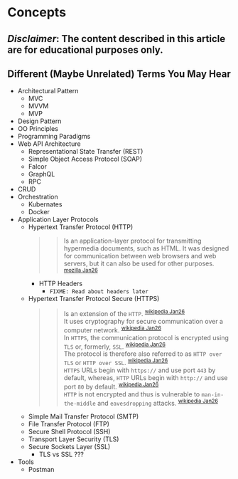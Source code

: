 # Concepts
***Disclaimer*: The content described in this article are for educational purposes only.**
---
## Different (Maybe Unrelated) Terms You May Hear
- Architectural Pattern
    - MVC
    - MVVM
    - MVP
- Design Pattern
- OO Principles
- Programming Paradigms
- Web API Architecture
    - Representational State Transfer (REST)
    - Simple Object Access Protocol (SOAP)
    - Falcor
    - GraphQL
    - RPC
- CRUD
- Orchestration
    - Kubernates
    - Docker
- Application Layer Protocols
    - Hypertext Transfer Protocol (HTTP)
        >> Is an application-layer protocol for transmitting hypermedia documents, such as HTML. It was designed for communication between web browsers and web servers, but it can also be used for other purposes. <sup>[mozilla Jan26](https://developer.mozilla.org/en-US/docs/Web/HTTP)</sup>
        - HTTP Headers
            - `FIXME: Read about headers later` 
    - Hypertext Transfer Protocol Secure (HTTPS) 
        >> Is an extension of the `HTTP`. <sup>[wikipedia Jan26](https://en.wikipedia.org/wiki/HTTPS)</sup>   
        >> It uses cryptography for secure communication over a computer network. <sup>[wikipedia Jan26](https://en.wikipedia.org/wiki/HTTPS)</sup>   
        >> In `HTTPS`, the communication protocol is encrypted using `TLS` or, formerly, `SSL`. <sup>[wikipedia Jan26](https://en.wikipedia.org/wiki/HTTPS)</sup>   
        >> The protocol is therefore also referred to as `HTTP over TLS` or `HTTP over SSL`. <sup>[wikipedia Jan26](https://en.wikipedia.org/wiki/HTTPS)</sup>   
        >> `HTTPS` URLs begin with `https://` and use port `443` by default, whereas, `HTTP` URLs begin with `http://` and use port `80` by default. <sup>[wikipedia Jan26](https://en.wikipedia.org/wiki/HTTPS)</sup>   
        >> `HTTP` is not encrypted and thus is vulnerable to `man-in-the-middle` and `eavesdropping` attacks. <sup>[wikipedia Jan26](https://en.wikipedia.org/wiki/HTTPS)</sup>    
    - Simple Mail Transfer Protocol (SMTP)
    - File Transfer Protocol (FTP)
    - Secure Shell Protocol (SSH)
    - Transport Layer Security (TLS)
    - Secure Sockets Layer (SSL)
        - TLS vs SSL ???
- Tools
    - Postman